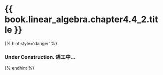 # {{ book.linear_algebra.chapter4.4_2.title }}
<!-- notoc -->

{% hint style='danger' %}
### Under Construction. 趕工中...
{% endhint %}